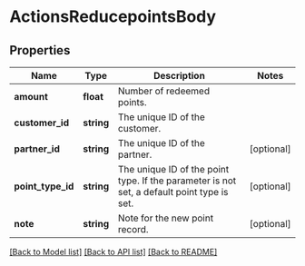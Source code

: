 # ActionsReducepointsBody

## Properties
Name | Type | Description | Notes
------------ | ------------- | ------------- | -------------
**amount** | **float** | Number of redeemed points. | 
**customer_id** | **string** | The unique ID of the customer. | 
**partner_id** | **string** | The unique ID of the partner. | [optional] 
**point_type_id** | **string** | The unique ID of the point type. If the parameter is not set, a default point type is set. | [optional] 
**note** | **string** | Note for the new point record. | [optional] 

[[Back to Model list]](../../README.md#documentation-for-models) [[Back to API list]](../../README.md#documentation-for-api-endpoints) [[Back to README]](../../README.md)

